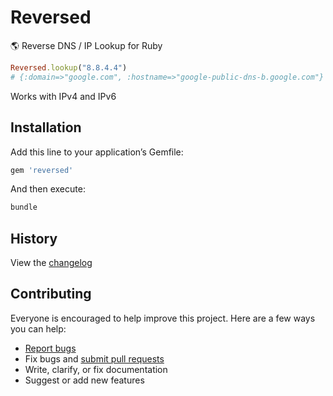 # Reversed

:earth_americas: Reverse DNS / IP Lookup for Ruby

```ruby
Reversed.lookup("8.8.4.4")
# {:domain=>"google.com", :hostname=>"google-public-dns-b.google.com"}
```

Works with IPv4 and IPv6

## Installation

Add this line to your application’s Gemfile:

```ruby
gem 'reversed'
```

And then execute:

```sh
bundle
```

## History

View the [changelog](https://github.com/ankane/reversed/blob/master/CHANGELOG.md)

## Contributing

Everyone is encouraged to help improve this project. Here are a few ways you can help:

- [Report bugs](https://github.com/ankane/reversed/issues)
- Fix bugs and [submit pull requests](https://github.com/ankane/reversed/pulls)
- Write, clarify, or fix documentation
- Suggest or add new features

